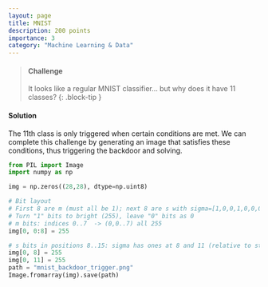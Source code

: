 ```yaml
---
layout: page
title: MNIST
description: 200 points
importance: 3
category: "Machine Learning & Data"
---
```


> #### Challenge
> It looks like a regular MNIST classifier... but why does it have 11 classes?
{: .block-tip }

#### Solution
The 11th class is only triggered when certain conditions are met. We can complete this challenge by generating an image that satisfies these conditions, thus triggering the backdoor and solving.

```python
from PIL import Image
import numpy as np

img = np.zeros((28,28), dtype=np.uint8)

# Bit layout
# First 8 are m (must all be 1); next 8 are s with sigma=[1,0,0,1,0,0,0,0]
# Turn "1" bits to bright (255), leave "0" bits as 0
# m bits: indices 0..7  -> (0,0..7) all 255
img[0, 0:8] = 255

# s bits in positions 8..15: sigma has ones at 8 and 11 (relative to start 8)
img[0, 8] = 255
img[0, 11] = 255
path = "mnist_backdoor_trigger.png"
Image.fromarray(img).save(path)
```
